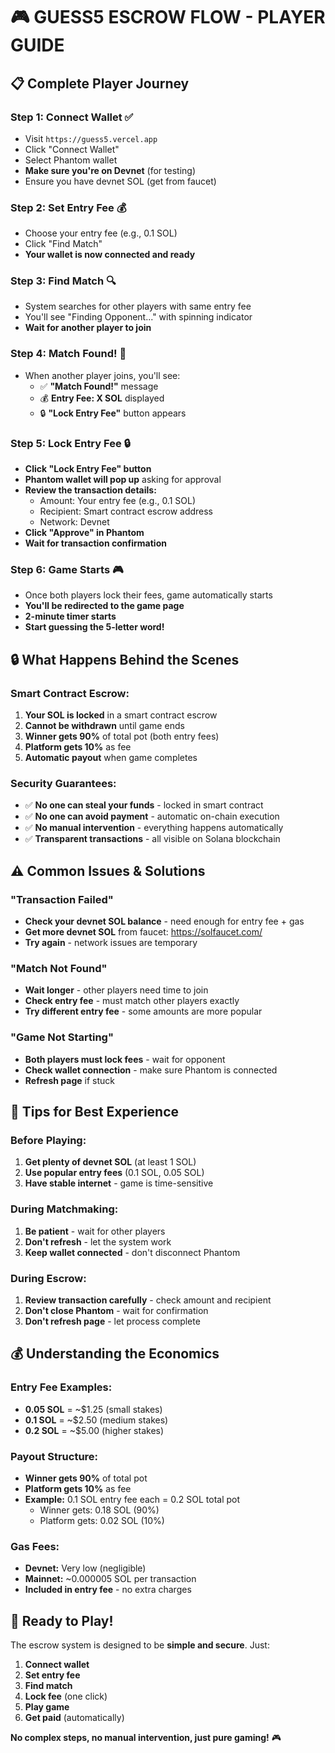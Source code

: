 # 🎮 GUESS5 ESCROW FLOW - PLAYER GUIDE

## **📋 Complete Player Journey**

### **Step 1: Connect Wallet** ✅
- Visit `https://guess5.vercel.app`
- Click "Connect Wallet" 
- Select Phantom wallet
- **Make sure you're on Devnet** (for testing)
- Ensure you have devnet SOL (get from faucet)

### **Step 2: Set Entry Fee** 💰
- Choose your entry fee (e.g., 0.1 SOL)
- Click "Find Match"
- **Your wallet is now connected and ready**

### **Step 3: Find Match** 🔍
- System searches for other players with same entry fee
- You'll see "Finding Opponent..." with spinning indicator
- **Wait for another player to join**

### **Step 4: Match Found!** 🎉
- When another player joins, you'll see:
  - ✅ **"Match Found!"** message
  - 💰 **Entry Fee: X SOL** displayed
  - 🔒 **"Lock Entry Fee"** button appears

### **Step 5: Lock Entry Fee** 🔒
- **Click "Lock Entry Fee" button**
- **Phantom wallet will pop up** asking for approval
- **Review the transaction details:**
  - Amount: Your entry fee (e.g., 0.1 SOL)
  - Recipient: Smart contract escrow address
  - Network: Devnet
- **Click "Approve" in Phantom**
- **Wait for transaction confirmation**

### **Step 6: Game Starts** 🎮
- Once both players lock their fees, game automatically starts
- **You'll be redirected to the game page**
- **2-minute timer starts**
- **Start guessing the 5-letter word!**

## **🔒 What Happens Behind the Scenes**

### **Smart Contract Escrow:**
1. **Your SOL is locked** in a smart contract escrow
2. **Cannot be withdrawn** until game ends
3. **Winner gets 90%** of total pot (both entry fees)
4. **Platform gets 10%** as fee
5. **Automatic payout** when game completes

### **Security Guarantees:**
- ✅ **No one can steal your funds** - locked in smart contract
- ✅ **No one can avoid payment** - automatic on-chain execution
- ✅ **No manual intervention** - everything happens automatically
- ✅ **Transparent transactions** - all visible on Solana blockchain

## **⚠️ Common Issues & Solutions**

### **"Transaction Failed"**
- **Check your devnet SOL balance** - need enough for entry fee + gas
- **Get more devnet SOL** from faucet: https://solfaucet.com/
- **Try again** - network issues are temporary

### **"Match Not Found"**
- **Wait longer** - other players need time to join
- **Check entry fee** - must match other players exactly
- **Try different entry fee** - some amounts are more popular

### **"Game Not Starting"**
- **Both players must lock fees** - wait for opponent
- **Check wallet connection** - make sure Phantom is connected
- **Refresh page** if stuck

## **🎯 Tips for Best Experience**

### **Before Playing:**
1. **Get plenty of devnet SOL** (at least 1 SOL)
2. **Use popular entry fees** (0.1 SOL, 0.05 SOL)
3. **Have stable internet** - game is time-sensitive

### **During Matchmaking:**
1. **Be patient** - wait for other players
2. **Don't refresh** - let the system work
3. **Keep wallet connected** - don't disconnect Phantom

### **During Escrow:**
1. **Review transaction carefully** - check amount and recipient
2. **Don't close Phantom** - wait for confirmation
3. **Don't refresh page** - let process complete

## **💰 Understanding the Economics**

### **Entry Fee Examples:**
- **0.05 SOL** = ~$1.25 (small stakes)
- **0.1 SOL** = ~$2.50 (medium stakes)
- **0.2 SOL** = ~$5.00 (higher stakes)

### **Payout Structure:**
- **Winner gets 90%** of total pot
- **Platform gets 10%** as fee
- **Example:** 0.1 SOL entry fee each = 0.2 SOL total pot
  - Winner gets: 0.18 SOL (90%)
  - Platform gets: 0.02 SOL (10%)

### **Gas Fees:**
- **Devnet:** Very low (negligible)
- **Mainnet:** ~0.000005 SOL per transaction
- **Included in entry fee** - no extra charges

## **🚀 Ready to Play!**

The escrow system is designed to be **simple and secure**. Just:
1. **Connect wallet**
2. **Set entry fee** 
3. **Find match**
4. **Lock fee** (one click)
5. **Play game**
6. **Get paid** (automatically)

**No complex steps, no manual intervention, just pure gaming!** 🎮 